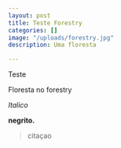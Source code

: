 ```yaml
---
layout: post
title: Teste Forestry
categories: []
image: "/uploads/forestry.jpg"
description: Uma floresta

---
```

Teste

Floresta no forestry

_Italico_

**negrito.**

> citaçao
